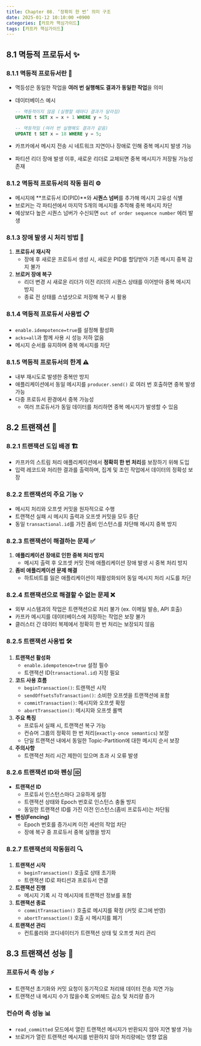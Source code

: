 ```yaml
---
title: Chapter 08. ‘정확히 한 번’ 의미 구조
date: 2025-01-12 10:10:00 +0900
categories: [카프카 핵심가이드]
tags: [카프카 핵심가이드]
---
```


## **8.1 멱등적 프로듀서 ✨**

### **8.1.1 멱등적 프로듀서란 🤔**
- 멱등성은 동일한 작업을 **여러 번 실행해도 결과가 동일한 작업**을 의미
- 데이터베이스 예시
    
    ```sql
    -- 멱등적이지 않음 (실행할 때마다 결과가 달라짐)
    UPDATE t SET x = x + 1 WHERE y = 5;
    
    -- 멱등적임 (여러 번 실행해도 결과가 같음)
    UPDATE t SET x = 18 WHERE y = 5;
    ```
    
- 카프카에서 메시지 전송 시 네트워크 지연이나 장애로 인해 중복 메시지 발생 가능
- 파티션 리더 장애 발생 이후, 새로운 리더로 교체되면 중복 메시지가 저장될 가능성 존재


### **8.1.2 멱등적 프로듀서의 작동 원리 ⚙️**

- 메시지에 **프로듀서 ID(PID)**와 **시퀀스 넘버**를 추가해 메시지 고유성 식별
- 브로커는 각 파티션에서 마지막 5개의 메시지를 추적해 중복 메시지 차단
- 예상보다 높은 시퀀스 넘버가 수신되면 `out of order sequence number` 에러 발생


### **8.1.3 장애 발생 시 처리 방법 🚨**

1. **프로듀서 재시작**
    - 장애 후 새로운 프로듀서 생성 시, 새로운 PID를 할당받아 기존 메시지 중복 감지 불가
2. **브로커 장애 복구**
    - 리더 변경 시 새로운 리더가 이전 리더의 시퀀스 상태를 이어받아 중복 메시지 방지
    - 종료 전 상태를 스냅샷으로 저장해 복구 시 활용


### **8.1.4 멱등적 프로듀서 사용법 📋**

- `enable.idempotence=true`를 설정해 활성화
- `acks=all`과 함께 사용 시 성능 저하 없음
- 메시지 순서를 유지하며 중복 메시지를 차단


### **8.1.5 멱등적 프로듀서의 한계 ⚠️**

- 내부 재시도로 발생한 중복만 방지
- 애플리케이션에서 동일 메시지를 `producer.send()` 로 여러 번 호출하면 중복 발생 가능
- 다중 프로듀서 환경에서 중복 가능성
    - 여러 프로듀서가 동일 데이터를 처리하면 중복 메시지가 발생할 수 있음


## **8.2 트랜잭션 🔄**

### **8.2.1 트랜잭션 도입 배경 🏗️**

- 카프카의 스트림 처리 애플리케이션에서 **정확히 한 번 처리**를 보장하기 위해 도입
- 입력 레코드와 처리한 결과를 출력하며, 집계 및 조인 작업에서 데이터의 정확성 보장


### **8.2.2 트랜잭션의 주요 기능 💡**

- 메시지 처리와 오프셋 커밋을 원자적으로 수행
- 트랜잭션 실패 시 메시지 출력과 오프셋 커밋을 모두 중단
- 동일 `transactional.id`를 가진 좀비 인스턴스를 차단해 메시지 중복 방지


### **8.2.3 트랜잭션이 해결하는 문제 ✅**

1. **애플리케이션 장애로 인한 중복 처리 방지**
    - 메시지 출력 후 오프셋 커밋 전에 애플리케이션 장애 발생 시 중복 처리 방지
2. **좀비 애플리케이션 문제 해결**
    - 하트비트를 잃은 애플리케이션이 재활성화되어 동일 메시지 처리 시도를 차단


### **8.2.4 트랜잭션으로 해결할 수 없는 문제 ❌**

- 외부 시스템과의 작업은 트랜잭션으로 처리 불가 (ex. 이메일 발송, API 호출)
- 카프카 메시지를 데이터베이스에 저장하는 작업은 보장 불가
- 클러스터 간 데이터 복제에서 정확히 한 번 처리는 보장되지 않음


### **8.2.5 트랜잭션 사용법 🛠️**

1. **트랜잭션 활성화**
    - `enable.idempotence=true` 설정 필수
    - 트랜잭션 ID(`transactional.id`) 지정 필요
2. **코드 사용 흐름**
    - `beginTransaction()`: 트랜잭션 시작
    - `sendOffsetsToTransaction()`: 소비한 오프셋을 트랜잭션에 포함
    - `commitTransaction()`: 메시지와 오프셋 확정
    - `abortTransaction()`: 메시지와 오프셋 롤백
3. **주요 특징**
    - 프로듀서 실패 시, 트랜잭션 복구 가능
    - 컨슈머 그룹의 정확히 한 번 처리(`exactly-once semantics`) 보장
    - 단일 트랜잭션 내에서 동일한 Topic-Partition에 대한 메시지 순서 보장
4. **주의사항**
    - 트랜잭션 처리 시간 제한이 있으며 초과 시 오류 발생


### **8.2.6 트랜잭션 ID와 펜싱 🆔**

- **트랜잭션 ID**
    - 프로듀서 인스턴스마다 고유하게 설정
    - 트랜잭션 상태와 Epoch 번호로 인스턴스 충돌 방지
    - 동일한 트랜잭션 ID를 가진 이전 인스턴스(좀비 프로듀서)는 차단됨
- **펜싱(Fencing)**
    - Epoch 번호를 증가시켜 이전 세션의 작업 차단
    - 장애 복구 중 프로듀서 중복 실행을 방지


### **8.2.7 트랜잭션의 작동원리 🔍**

1. **트랜잭션 시작**
    - `beginTransaction()` 호출로 상태 초기화
    - 트랜잭션 ID로 파티션과 프로듀서 연결
2. **트랜잭션 진행**
    - 메시지 기록 시 각 메시지에 트랜잭션 정보를 포함
3. **트랜잭션 종료**
    - `commitTransaction()` 호출로 메시지를 확정 (커밋 로그에 반영)
    - `abortTransaction()` 호출 시 메시지를 폐기
4. **트랜잭션 관리**
    - 컨트롤러와 코디네이터가 트랜잭션 상태 및 오프셋 처리 관리


## **8.3 트랜잭션 성능 🚀**

### **프로듀서 측 성능 ⚡**
- 트랜잭션 초기화와 커밋 요청이 동기적으로 처리돼 데이터 전송 지연 가능
- 트랜잭션 내 메시지 수가 많을수록 오버헤드 감소 및 처리량 증가

### **컨슈머 측 성능 📊**
- `read_committed` 모드에서 열린 트랜잭션 메시지가 반환되지 않아 지연 발생 가능
- 브로커가 열린 트랜잭션 메시지를 반환하지 않아 처리량에는 영향 없음
